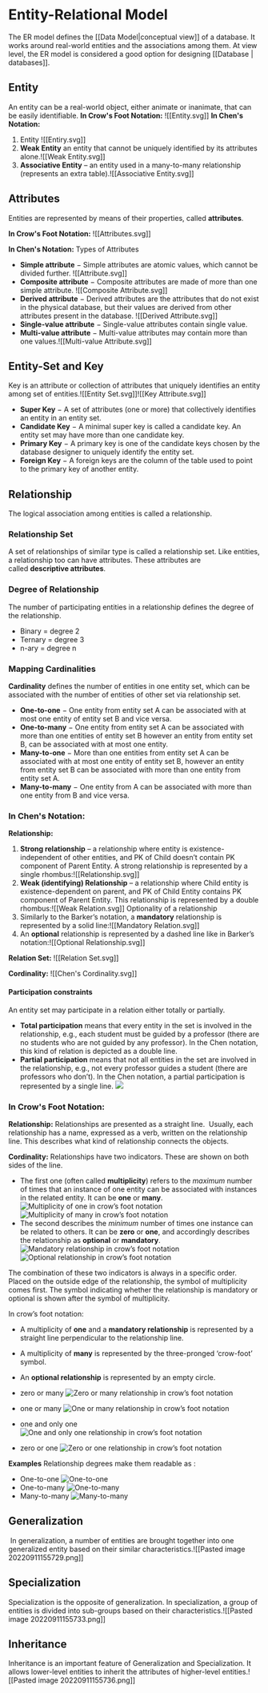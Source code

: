 # Entity-Relational Model
The ER model defines the [[Data Model|conceptual view]] of a database. It works around real-world entities and the associations among them. At view level, the ER model is considered a good option for designing [[Database | databases]].

## Entity
An entity can be a real-world object, either animate or inanimate, that can be easily identifiable.
**In Crow's Foot Notation:**
![[Entity.svg]]
**In Chen's Notation:**
1. Entity ![[Entiry.svg]]
2. **Weak Entity** an entity that cannot be uniquely identified by its attributes alone.![[Weak Entity.svg]]
3. **Associative Entity** – an entity used in a many-to-many relationship (represents an extra table).![[Associative Entity.svg]]

## Attributes
Entities are represented by means of their properties, called **attributes**.

**In Crow's Foot Notation:**
![[Attributes.svg]]

**In Chen's Notation:**
Types of Attributes
- **Simple attribute** − Simple attributes are atomic values, which cannot be divided further. ![[Attribute.svg]]
- **Composite attribute** − Composite attributes are made of more than one simple attribute. ![[Composite Attribute.svg]]
- **Derived attribute** − Derived attributes are the attributes that do not exist in the physical database, but their values are derived from other attributes present in the database. ![[Derived Attribute.svg]]
- **Single-value attribute** − Single-value attributes contain single value. 
- **Multi-value attribute** − Multi-value attributes may contain more than one values.![[Multi-value Attribute.svg]]

## Entity-Set and Key
Key is an attribute or collection of attributes that uniquely identifies an entity among set of entities.![[Entity Set.svg]]![[Key Attribute.svg]]
- **Super Key** − A set of attributes (one or more) that collectively identifies an entity in an entity set.
- **Candidate Key** − A minimal super key is called a candidate key. An entity set may have more than one candidate key.
- **Primary Key** − A primary key is one of the candidate keys chosen by the database designer to uniquely identify the entity set.
- **Foreign Key** − A foreign keys are the column of the table used to point to the primary key of another entity.

## Relationship
The logical association among entities is called a relationship. 

### Relationship Set
A set of relationships of similar type is called a relationship set. Like entities, a relationship too can have attributes. These attributes are called **descriptive attributes**.

### Degree of Relationship
The number of participating entities in a relationship defines the degree of the relationship.
-   Binary = degree 2
-   Ternary = degree 3
-   n-ary = degree n

### Mapping Cardinalities
**Cardinality** defines the number of entities in one entity set, which can be associated with the number of entities of other set via relationship set.
- **One-to-one** − One entity from entity set A can be associated with at most one entity of entity set B and vice versa. 
- **One-to-many** − One entity from entity set A can be associated with more than one entities of entity set B however an entity from entity set B, can be associated with at most one entity.
- **Many-to-one** − More than one entities from entity set A can be associated with at most one entity of entity set B, however an entity from entity set B can be associated with more than one entity from entity set A.
- **Many-to-many** − One entity from A can be associated with more than one entity from B and vice versa.

### In Chen's Notation:
**Relationship:**
1. **Strong relationship** – a relationship where entity is existence-independent of other entities, and PK of Child doesn’t contain PK component of Parent Entity. A strong relationship is represented by a single rhombus:![[Relationship.svg]]
2. **Weak (identifying) Relationship** – a relationship where Child entity is existence-dependent on parent, and PK of Child Entity contains PK component of Parent Entity. This relationship is represented by a double rhombus:![[Weak Relation.svg]]
Optionality of a relationship
1.  Similarly to the Barker’s notation, a **mandatory** relationship is represented by a solid line:![[Mandatory  Relation.svg]]
2.  An **optional** relationship is represented by a dashed line like in Barker’s notation:![[Optional Relationship.svg]]

**Relation Set:**
![[Relation Set.svg]]

**Cordinality:**
![[Chen's Cordinality.svg]]

#### Participation constraints
An entity set may participate in a relation either totally or partially.
- **Total participation** means that every entity in the set is involved in the relationship, e.g., each student must be guided by a professor (there are no students who are not guided by any professor). In the Chen notation, this kind of relation is depicted as a double line.
- **Partial participation** means that not all entities in the set are involved in the relationship, e.g., not every professor guides a student (there are professors who don’t). In the Chen notation, a partial participation is represented by a single line.
![](https://vertabelo.com/blog/chen-erd-notation/chen-notation-participation-constraints.png)

### In Crow's Foot Notation:
**Relationship:**
Relationships are presented as a straight line.  Usually, each relationship has a name, expressed as a verb, written on the relationship line. This describes what kind of relationship connects the objects.

**Cordinality:**
Relationships have two indicators. These are shown on both sides of the line.
- The first one (often called **multiplicity**) refers to the _maximum_ number of times that an instance of one entity can be associated with instances in the related entity. It can be **one** or **many**.
  ![Multiplicity of one in crow’s foot notation](https://vertabelo.com/blog/crow-s-foot-notation/crows-foot-notation-multiplicity-of-one.png)
  ![Multiplicity of many in crow’s foot notation](https://vertabelo.com/blog/crow-s-foot-notation/crows-foot-notation-multiplicity-of-many.png)
- The second describes the _minimum_ number of times one instance can be related to others. It can be **zero** or **one**, and accordingly describes the relationship as **optional** or **mandatory**.
  ![Mandatory relationship in crow’s foot notation](https://vertabelo.com/blog/crow-s-foot-notation/crows-foot-notation-mandatory.png)
  ![Optional relationship in crow’s foot notation](https://vertabelo.com/blog/crow-s-foot-notation/crows-foot-notation-optional.png)

The combination of these two indicators is always in a specific order. Placed on the outside edge of the relationship, the symbol of multiplicity comes first. The symbol indicating whether the relationship is mandatory or optional is shown after the symbol of multiplicity.

In crow’s foot notation:

- A multiplicity of **one** and a **mandatory relationship** is represented by a straight line perpendicular to the relationship line.
- A multiplicity of **many** is represented by the three-pronged ‘crow-foot’ symbol.
- An **optional relationship** is represented by an empty circle.

- zero or many
  ![Zero or many relationship in crow’s foot notation](https://vertabelo.com/blog/crow-s-foot-notation/crows-foot-notation-zero-or-many.png)
- one or many
  ![One or many relationship in crow’s foot notation](https://vertabelo.com/blog/crow-s-foot-notation/crows-foot-notation-one-or-many.png)
- one and only one
  ![One and only one relationship in crow’s foot notation](https://vertabelo.com/blog/crow-s-foot-notation/crows-foot-notation-one.png)
- zero or one
  ![Zero or one relationship in crow’s foot notation](https://vertabelo.com/blog/crow-s-foot-notation/crows-foot-notation-one-or-zero.png)
    
**Examples**
Relationship degrees make them readable as :
- One-to-one
  ![One-to-one](https://vertabelo.com/blog/crow-s-foot-notation/crows-foot-notation-one-to-one.png)
- One-to-many
  ![One-to-many](https://vertabelo.com/blog/crow-s-foot-notation/crows-foot-notation-one-to-many.png)
- Many-to-many
  ![Many-to-many](https://vertabelo.com/blog/crow-s-foot-notation/crows-foot-notation-many-to-many.png)

## Generalization
 In generalization, a number of entities are brought together into one generalized entity based on their similar characteristics.![[Pasted image 20220911155729.png]]
## Specialization
Specialization is the opposite of generalization. In specialization, a group of entities is divided into sub-groups based on their characteristics.![[Pasted image 20220911155733.png]]
## Inheritance
Inheritance is an important feature of Generalization and Specialization. It allows lower-level entities to inherit the attributes of higher-level entities.![[Pasted image 20220911155736.png]]